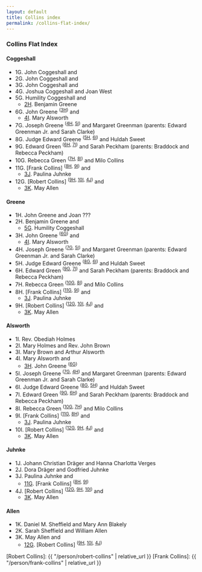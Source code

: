 ```yaml
---
layout: default
title: Collins index
permalink: /collins-flat-index/
---
```


### Collins Flat Index

#### Coggeshall

- 1G. John Coggeshall and
- 2G. John Coggeshall and
- 3G. John Coggeshall and
- 4G. Joshua Coggeshall and Joan West
- <a id="5G">5G</a>. Humility Coggeshall and
  - [2H]. Benjamin Greene
- <a id="6G">6G</a>. John Greene <sup>([3H])</sup> and
  - [4I]. Mary Alsworth
- <a id="7G">7G</a>. Joseph Greene <sup>([4H], [5I])</sup> and Margaret Greenman (parents: Edward Greenman Jr. and Sarah Clarke)
- <a id="8G">8G</a>. Judge Edward Greene <sup>([5H], [6I])</sup> and Huldah Sweet
- <a id="9G">9G</a>. Edward Green <sup>([6H], [7I])</sup> and Sarah Peckham (parents: Braddock and Rebecca Peckham)
- <a id="10G">10G</a>. Rebecca Green <sup>([7H], [8I])</sup> and Milo Collins
- <a id="11G">11G</a>. [Frank Collins] <sup>([8H], [9I])</sup> and
  - [3J]. Paulina Juhnke
- <a id="12G">12G</a>. [Robert Collins] <sup>([9H], [10I], [4J])</sup> and
  - [3K]. May Allen

#### Greene

- 1H. John Greene and Joan ???
- <a id="2H">2H</a>. Benjamin Greene and
  - [5G]. Humility Coggeshall
- <a id="3H">3H</a>. John Greene <sup>([6G])</sup> and
  - [4I]. Mary Alsworth
- <a id="4H">4H</a>. Joseph Greene <sup>([7G], [5I])</sup> and Margaret Greenman (parents: Edward Greenman Jr. and Sarah Clarke)
- <a id="5H">5H</a>. Judge Edward Greene <sup>([8G], [6I])</sup> and Huldah Sweet
- <a id="6H">6H</a>. Edward Green <sup>([9G], [7I])</sup> and Sarah Peckham (parents: Braddock and Rebecca Peckham)
- <a id="7H">7H</a>. Rebecca Green <sup>([10G], [8I])</sup> and Milo Collins
- <a id="8H">8H</a>. [Frank Collins] <sup>([11G], [9I])</sup> and
  - [3J]. Paulina Juhnke
- <a id="9H">9H</a>. [Robert Collins] <sup>([12G], [10I], [4J])</sup> and
  - [3K]. May Allen

#### Alsworth

- 1I. Rev. Obediah Holmes
- 2I. Mary Holmes and Rev. John Brown
- 3I. Mary Brown and Arthur Alsworth
- <a id="4I">4I</a>. Mary Alsworth and
  - [3H]. John Greene <sup>([6G])</sup>
- <a id="5I">5I</a>. Joseph Greene <sup>([7G], [4H])</sup> and Margaret Greenman (parents: Edward Greenman Jr. and Sarah Clarke)
- <a id="6I">6I</a>. Judge Edward Greene <sup>([8G], [5H])</sup> and Huldah Sweet
- <a id="7I">7I</a>. Edward Green <sup>([9G], [6H])</sup> and Sarah Peckham (parents: Braddock and Rebecca Peckham)
- <a id="8I">8I</a>. Rebecca Green <sup>([10G], [7H])</sup> and Milo Collins
- <a id="9I">9I</a>. [Frank Collins] <sup>([11G], [8H])</sup> and
  - [3J]. Paulina Juhnke
- <a id="10I">10I</a>. [Robert Collins] <sup>([12G], [9H], [4J])</sup> and
  - [3K]. May Allen

#### Juhnke

- 1J. Johann Christian Dräger and Hanna Charlotta Verges
- 2J. Dora Dräger and Godfried Juhnke
- <a id="3J">3J</a>. Paulina Juhnke and
  - [11G]. [Frank Collins] <sup>([8H], [9I])</sup>
- <a id="4J">4J</a>. [Robert Collins] <sup>([12G], [9H], [10I])</sup> and
  - [3K]. May Allen

#### Allen

- 1K. Daniel M. Sheffield and Mary Ann Blakely
- 2K. Sarah Sheffield and William Allen
- <a id="3K">3K</a>. May Allen and
  - [12G]. [Robert Collins] <sup>([9H], [10I], [4J])</sup>

[5G]: #5G
[6G]: #6G
[7G]: #7G
[8G]: #8G
[9G]: #9G
[10G]: #10G
[11G]: #11G
[12G]: #12G

[2H]: #2H
[3H]: #3H
[4H]: #4H
[5H]: #5H
[6H]: #6H
[7H]: #7H
[8H]: #8H
[9H]: #9H

[4I]: #4I
[5I]: #5I
[6I]: #6I
[7I]: #7I
[8I]: #8I
[9I]: #9I
[10I]: #10I

[3J]: #3J
[4J]: #4J

[3K]: #3K


[Robert Collins]: {{ "/person/robert-collins" | relative_url }}
[Frank Collins]: {{ "/person/frank-collins" | relative_url }}
